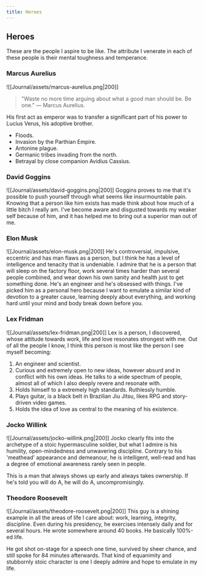 ```yaml
---
title: Heroes
---
```


## Heroes
These are the people I aspire to be like. The attribute I venerate in each of these people is their mental toughness and temperance.

### Marcus Aurelius
![[Journal/assets/marcus-aurelius.png|200]]
> "Waste no more time arguing about what a good man should be. Be one." — Marcus Aurelius.

His first act as emperor was to transfer a significant part of his power to Lucius Verus, his adoptive brother.

- Floods.
- Invasion by the Parthian Empire.
- Antonine plague.
- Germanic tribes invading from the north.
- Betrayal by close companion Avidius Cassius.

### David Goggins
![[Journal/assets/david-goggins.png|200]]
Goggins proves to me that it's possible to push yourself through what seems like insurmountable pain. Knowing that a person like him exists has made think about how much of a little bitch I really am. I've become aware and disgusted towards my weaker self because of him, and it has helped me to bring out a superior man out of me.

### Elon Musk
![[Journal/assets/elon-musk.png|200]]
He's controversial, impulsive, eccentric and has man flaws as a person, but I think he has a level of intelligence and tenacity that is undeniable. I admire that he is a person that will sleep on the factory floor, work several times harder than several people combined, and wear down his own sanity and health just to get something done. He's an engineer and he's obsessed with things. I've picked him as a personal hero because I want to emulate a similar kind of devotion to a greater cause, learning deeply about everything, and working hard until your mind and body break down before you.

### Lex Fridman
![[Journal/assets/lex-fridman.png|200]]
Lex is a person, I discovered, whose attitude towards work, life and love resonates strongest with me. Out of all the people I know, I think this person is most like the person I see myself becoming:
1. An engineer and scientist.
2. Curious and extremely open to new ideas, however absurd and in conflict with his own ideas. He talks to a wide spectrum of people, almost all of which I also deeply revere and resonate with.
3. Holds himself to a extremely high standards. Ruthlessly humble.
4. Plays guitar, is a black belt in Brazilian Jiu Jitsu, likes RPG and story-driven video games.
5. Holds the idea of love as central to the meaning of his existence.

### Jocko Willink
![[Journal/assets/jocko-willink.png|200]]
Jocko clearly fits into the archetype of a stoic hypermasculine soldier, but what I admire is his humility, open-mindedness and unwavering discipline. Contrary to his 'meathead' appearance and demeanour, he is intelligent, well-read and has a degree of emotional awareness rarely seen in people. 

This is a man that always shows up early and always takes ownership. If he's told you will do A, he will do A, uncompromisingly.

### Theodore Roosevelt
![[Journal/assets/theodore-roosevelt.png|200]]
This guy is a shining example in all the areas of life I care about: work, learning, integrity, discipline. Even during his presidency, he exercises intensely daily and for several hours. He wrote somewhere around 40 books. He basically 100%-ed life.

He got shot on-stage for a speech one time, survived by sheer chance, and still spoke for 84 minutes afterwards. That kind of equanimity and stubbornly stoic character is one I deeply admire and hope to emulate in my life.